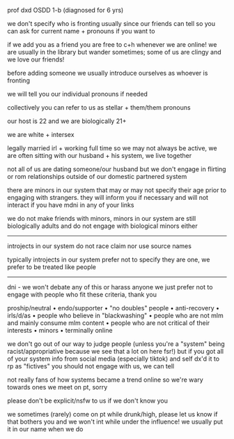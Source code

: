 prof dxd OSDD 1-b (diagnosed for 6 yrs)

we don't specify who is fronting usually since our friends can tell so you can ask for current name + pronouns if you want to

if we add you as a friend you are free to c+h whenever we are online! we are usually in the library but wander sometimes; some of us are clingy and we love our friends!

before adding someone we usually introduce ourselves as whoever is fronting

we will tell you our individual pronouns if needed

collectively you can refer to us as stellar + them/them pronouns

our host is 22 and we are biologically 21+ 

we are white + intersex 

legally married irl + working full time so we may not always be active, we are often sitting with our husband + his system, we live together

not all of us are dating someone/our husband but we don't engage in flirting or rom relationships outside of our domestic partnered system

there are minors in our system that may or may not specify their age prior to engaging with strangers. they will inform you if necessary and will not interact if you have mdni in any of your links

we do not make friends with minors, minors in our system are still biologically adults and do not engage with biological minors either

---

introjects in our system do not race claim nor use source names

typically introjects in our system prefer not to specify they are one, we prefer to be treated like people

---

dni - we won't debate any of this or harass anyone we just prefer not to engage with people who fit these criteria, thank you

proship/neutral • endo/supporter • "no doubles" people • anti-recovery • irls/d/as • people who believe in "blackwashing" • people who are not mlm and mainly consume mlm content • people who are not critical of their interests • minors • terminally online

we don't go out of our way to judge people (unless you're a "system" being racist/appropriative because we see that a lot on here fsr!) but if you got all of your system info from social media (especially tiktok) and self dx'd it to rp as "fictives" you should not engage with us, we can tell

not really fans of how systems became a trend online so we're wary towards ones we meet on pt, sorry

please don't be explicit/nsfw to us if we don't know you

we sometimes (rarely) come on pt while drunk/high, please let us know if that bothers you and we won't int while under the influence! we usually put it in our name when we do
